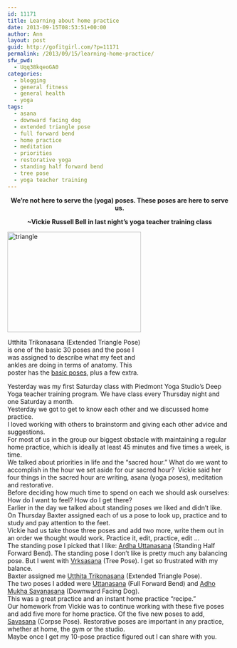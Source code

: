 ```yaml
---
id: 11171
title: Learning about home practice
date: 2013-09-15T08:53:51+00:00
author: Ann
layout: post
guid: http://gofitgirl.com/?p=11171
permalink: /2013/09/15/learning-home-practice/
sfw_pwd:
  - Uqq38kqeoGA0
categories:
  - blogging
  - general fitness
  - general health
  - yoga
tags:
  - asana
  - downward facing dog
  - extended triangle pose
  - full forward bend
  - home practice
  - meditation
  - priorities
  - restorative yoga
  - standing half forward bend
  - tree pose
  - yoga teacher training
---
```

<p style="text-align: center;">
  <strong>We&#8217;re not here to serve the (yoga) poses. These poses are here to serve us. </strong>
</p>

<p style="text-align: center;">
  <strong>~Vickie Russell Bell in last night&#8217;s yoga teacher training class</strong>
</p>

<div id="attachment_10626" style="width: 310px" class="wp-caption alignleft">
  <a href="http://gofitgirl.com/2013/05/yoga-pose-extended-triangle-pose/triangle/" rel="attachment wp-att-10626"><img class="size-medium wp-image-10626" alt="triangle" src="http://gofitgirl.com/wp-content/uploads/2013/05/triangle-300x225.jpg" width="300" height="225" /></a>
  
  <p class="wp-caption-text">
    Utthita Trikonasana (Extended Triangle Pose) is one of the basic 30 poses and the pose I was assigned to describe what my feet and ankles are doing in terms of anatomy. This poster has the <a href="http://teenytinyom.files.wordpress.com/2013/03/yoga-poster2.jpg">basic poses</a>, plus a few extra.
  </p>
</div>

  
Yesterday was my first Saturday class with Piedmont Yoga Studio&#8217;s Deep Yoga teacher training program. We have class every Thursday night and one Saturday a month.  
Yesterday we got to get to know each other and we discussed home practice.  
I loved working with others to brainstorm and giving each other advice and suggestions.  
For most of us in the group our biggest obstacle with maintaining a regular home practice, which is ideally at least 45 minutes and five times a week, is time.  
We talked about priorities in life and the &#8220;sacred hour.&#8221; What do we want to accomplish in the hour we set aside for our sacred hour?  Vickie said her four things in the sacred hour are writing, asana (yoga poses), meditation and restorative.  
Before deciding how much time to spend on each we should ask ourselves: How do I want to feel? How do I get there?  
Earlier in the day we talked about standing poses we liked and didn&#8217;t like. On Thursday Baxter assigned each of us a pose to look up, practice and to study and pay attention to the feet.  
Vickie had us take those three poses and add two more, write them out in an order we thought would work. Practice it, edit, practice, edit &#8230;  
The standing pose I picked that I like: [Ardha Uttanasana](http://www.yogajournal.com/poses/2490) (Standing Half Forward Bend). The standing pose I don&#8217;t like is pretty much any balancing pose. But I went with [Vrksasana](http://www.yogajournal.com/poses/496) (Tree Pose). I get so frustrated with my balance.  
Baxter assigned me [Utthita Trikonasana](http://www.yogajournal.com/poses/494) (Extended Triangle Pose).  
The two poses I added were [Uttanasana](http://www.yogajournal.com/poses/478) (Full Forward Bend) and [Adho Mukha Savanasana](http://www.yogajournal.com/poses/491) (Downward Facing Dog).  
This was a great practice and an instant home practice &#8220;recipe.&#8221;  
Our homework from Vickie was to continue working with these five poses and add five more for home practice. Of the five new poses to add, [Savasana](http://www.yogajournal.com/poses/482) (Corpse Pose). Restorative poses are important in any practice, whether at home, the gym or the studio.  
Maybe once I get my 10-pose practice figured out I can share with you.